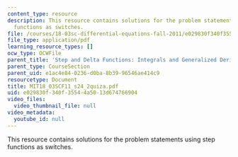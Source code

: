 ```yaml
---
content_type: resource
description: This resource contains solutions for the problem statements using step
  functions as switches.
file: /courses/18-03sc-differential-equations-fall-2011/e029830f340f35544a5013d674766904_MIT18_03SCF11_s24_2quiza.pdf
file_type: application/pdf
learning_resource_types: []
ocw_type: OCWFile
parent_title: 'Step and Delta Functions: Integrals and Generalized Derivatives'
parent_type: CourseSection
parent_uid: e1ac4e84-0236-d0ba-8b39-96546ae414c9
resourcetype: Document
title: MIT18_03SCF11_s24_2quiza.pdf
uid: e029830f-340f-3554-4a50-13d674766904
video_files:
  video_thumbnail_file: null
video_metadata:
  youtube_id: null
---
```

This resource contains solutions for the problem statements using step functions as switches.


